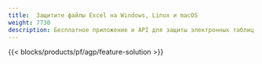 ```yaml
---
title:  Защитите файлы Excel на Windows, Linux и macOS
weight: 7730
description: Бесплатное приложение и API для защиты электронных таблиц XLS, XLSX и ODS
---
```

{{< blocks/products/pf/agp/feature-solution >}} 


